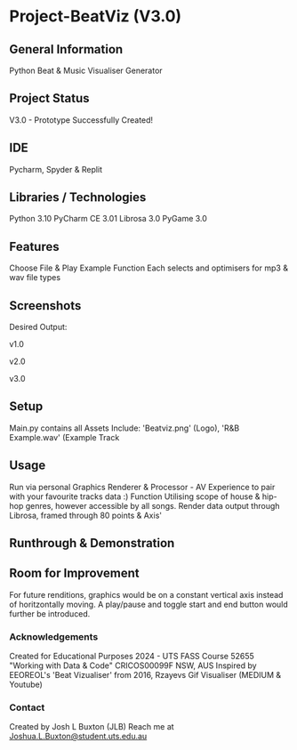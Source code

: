 # Project-BeatViz (V3.0)

## General Information
Python Beat & Music Visualiser Generator 

## Project Status
V3.0 - Prototype Successfully Created!

## IDE
Pycharm, Spyder & Replit

## Libraries / Technologies

Python 3.10
PyCharm CE 3.01
Librosa 3.0
PyGame 3.0


## Features
Choose File & Play Example Function
Each selects and optimisers for mp3 & wav file types


## Screenshots
Desired Output:

v1.0







v2.0






v3.0

## Setup
Main.py contains all
Assets Include: 'Beatviz.png' (Logo), 'R&B Example.wav' (Example Track

## Usage
Run via personal Graphics Renderer & Processor - AV Experience to pair with your favourite tracks data :)
Function Utilising scope of house & hip-hop genres, however accessible by all songs. 
Render data output through Librosa, framed through 80 points & Axis'

## Runthrough & Demonstration 

## Room for Improvement
For future renditions, graphics would be on a constant vertical axis instead of horitzontally moving. A play/pause and toggle start and end button would further be introduced.

### Acknowledgements
Created for Educational Purposes 2024 - UTS FASS Course 52655 "Working with Data & Code" CRICOS00099F NSW, AUS
Inspired by EEOREOL's 'Beat Vizualiser' from 2016, Rzayevs Gif Visualiser (MEDIUM & Youtube) 

### Contact
Created by Josh L Buxton (JLB)
Reach me at Joshua.L.Buxton@student.uts.edu.au
